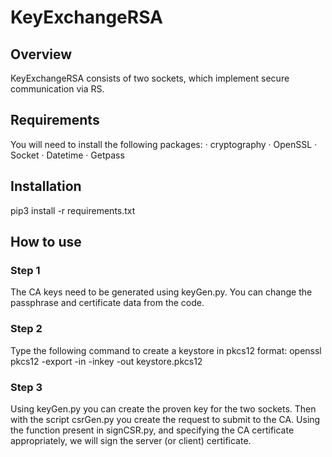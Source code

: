 # KeyExchangeRSA
## Overview
KeyExchangeRSA consists of two sockets, which implement secure communication via RS.

## Requirements
You will need to install the following packages:
 · cryptography
 · OpenSSL
 · Socket
 · Datetime
 · Getpass

## Installation
 pip3 install -r requirements.txt

## How to use
### Step 1
The CA keys need to be generated using keyGen.py. You can change the passphrase and certificate data from the code.

### Step 2
Type the following command to create a keystore in pkcs12 format:
 openssl pkcs12 -export -in <CAcertificate> -inkey <CAkey> -out keystore.pkcs12
 
### Step 3 
Using keyGen.py you can create the proven key for the two sockets. Then with the script csrGen.py you create the request to submit to the CA.
 Using the function present in signCSR.py, and specifying the CA certificate appropriately, we will sign the server (or client) certificate.
